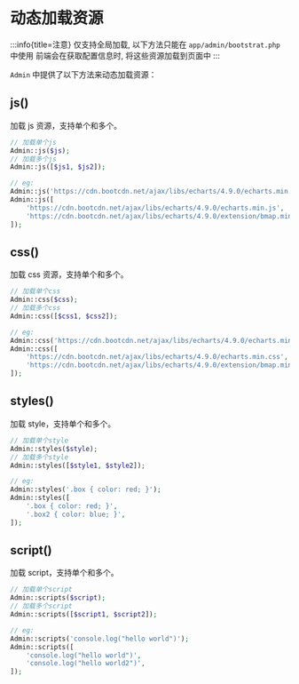 # 动态加载资源

:::info{title=注意}
仅支持全局加载, 以下方法只能在 `app/admin/bootstrat.php` 中使用
前端会在获取配置信息时, 将这些资源加载到页面中
:::



`Admin` 中提供了以下方法来动态加载资源：



## js()

加载 js 资源，支持单个和多个。

```php
// 加载单个js
Admin::js($js);
// 加载多个js
Admin::js([$js1, $js2]);

// eg:
Admin::js('https://cdn.bootcdn.net/ajax/libs/echarts/4.9.0/echarts.min.js');
Admin::js([
    'https://cdn.bootcdn.net/ajax/libs/echarts/4.9.0/echarts.min.js',
    'https://cdn.bootcdn.net/ajax/libs/echarts/4.9.0/extension/bmap.min.js',
]);
```


## css()

加载 css 资源，支持单个和多个。

```php
// 加载单个css
Admin::css($css);
// 加载多个css
Admin::css([$css1, $css2]);

// eg:
Admin::css('https://cdn.bootcdn.net/ajax/libs/echarts/4.9.0/echarts.min.css');
Admin::css([
    'https://cdn.bootcdn.net/ajax/libs/echarts/4.9.0/echarts.min.css',
    'https://cdn.bootcdn.net/ajax/libs/echarts/4.9.0/extension/bmap.min.css',
]);
```


## styles()

加载 style，支持单个和多个。

```php
// 加载单个style
Admin::styles($style);
// 加载多个style
Admin::styles([$style1, $style2]);

// eg:
Admin::styles('.box { color: red; }');
Admin::styles([
    '.box { color: red; }',
    '.box2 { color: blue; }',
]);
```


## script()

加载 script，支持单个和多个。

```php
// 加载单个script
Admin::scripts($script);
// 加载多个script
Admin::scripts([$script1, $script2]);

// eg:
Admin::scripts('console.log("hello world")');
Admin::scripts([
    'console.log("hello world")',
    'console.log("hello world2")',
]);
```
